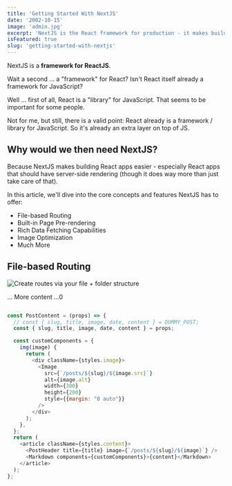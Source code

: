 ```yaml
---
title: 'Getting Started With NextJS'
date: '2002-10-15'
image: 'admin.jpg'
excerpt: 'NextJS is the React framework for production - it makes building fullstack React apps and sites a breeze.'
isFeatured: true
slug: 'getting-started-with-nextjs'
---
```


NextJS is a **framework for ReactJS**.

Wait a second ... a "framework" for React? Isn't React itself already a framework for JavaScript?

Well ... first of all, React is a "library" for JavaScript. That seems to be important for some people.

Not for me, but still, there is a valid point: React already is a framework / library for JavaScript. So it's already an extra layer on top of JS.

## Why would we then need NextJS?

Because NextJS makes building React apps easier - especially React apps that should have server-side rendering (though it does way more than just take care of that).

In this article, we'll dive into the core concepts and features NextJS has to offer:

- File-based Routing
- Built-in Page Pre-rendering
- Rich Data Fetching Capabilities
- Image Optimization
- Much More

## File-based Routing

![Create routes via your file + folder structure](admin.jpg)



... More content ...0


```js

const PostContent = (props) => {
  // const { slug, title, image, date, content } = DUMMY_POST;
  const { slug, title, image, date, content } = props;

  const customComponents = {
    img(image) {
      return (
        <div className={styles.image}>
          <Image
            src={`/posts/${slug}/${image.src}`}
            alt={image.alt}
            width={300}
            height={200}
            style={{margin: "0 auto"}}
          />
        </div>
      );
    },
  };
  return (
    <article className={styles.content}>
      <PostHeader title={title} image={`/posts/${slug}/${image}`} />
      <Markdown components={customComponents}>{content}</Markdown>
    </article>
  );
};


```